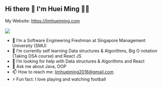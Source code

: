 ## Hi there 👋 I'm Huei Ming :technologist:
My Website: https://limhueiming.com
<br /> <br />[<img src="https://img.shields.io/badge/LinkedIn-0077B5?style=for-the-badge&logo=linkedin&logoColor=white" />](https://www.linkedin.com/in/lim-huei-ming)
- 🔭 I’m a Software Engineering Freshman at Singapore Management University (SMU)
- 🌱 I’m currently self learning Data structures & Algorithms, Big O notation (Taking DSA course) and React JS
- 🤔 I’m looking for help with Data structures & Algorithms and React
- 💬 Ask me about Java, OOP
- 📫 How to reach me: limhueiming2016@gmail.com
- ⚡ Fun fact: I love playing and watching football
